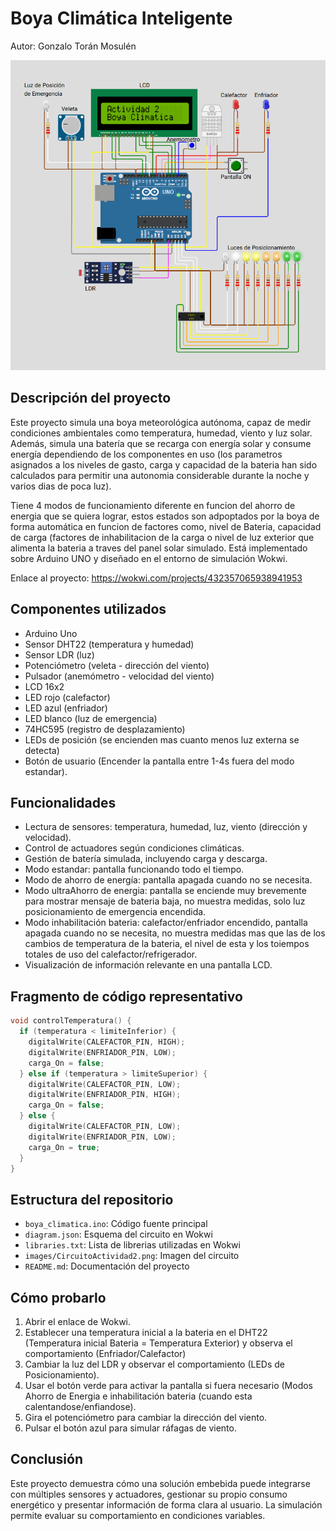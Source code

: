 # Boya Climática Inteligente
Autor: Gonzalo Torán Mosulén

![Circuito de la Boya](images/CircuitoActividad2.png)

## Descripción del proyecto

Este proyecto simula una boya meteorológica autónoma, capaz de medir condiciones ambientales como temperatura, humedad, viento y luz solar. Además, simula una batería que se recarga con energía solar y consume energía dependiendo de los componentes en uso (los parametros asignados a los niveles de gasto, carga y capacidad de la bateria han sido calculados para permitir una autonomia considerable durante la noche y varios dias de poca luz). 

Tiene 4 modos de funcionamiento diferente en funcion del ahorro de energia que se quiera lograr, estos estados son adpoptados por la boya de forma automática en funcion de factores como, nivel de Bateria, capacidad de carga (factores de inhabilitacion de la carga o nivel de luz exterior que alimenta la bateria a traves del panel solar simulado. Está implementado sobre Arduino UNO y diseñado en el entorno de simulación Wokwi.

Enlace al proyecto: https://wokwi.com/projects/432357065938941953

## Componentes utilizados

- Arduino Uno
- Sensor DHT22 (temperatura y humedad)
- Sensor LDR (luz)
- Potenciómetro (veleta - dirección del viento)
- Pulsador (anemómetro - velocidad del viento)
- LCD 16x2
- LED rojo (calefactor)
- LED azul (enfriador)
- LED blanco (luz de emergencia)
- 74HC595 (registro de desplazamiento)
- LEDs de posición (se encienden mas cuanto menos luz externa se detecta)
- Botón de usuario (Encender la pantalla entre 1-4s fuera del modo estandar).

## Funcionalidades

- Lectura de sensores: temperatura, humedad, luz, viento (dirección y velocidad).
- Control de actuadores según condiciones climáticas.
- Gestión de batería simulada, incluyendo carga y descarga.
- Modo estandar: pantalla funcionando todo el tiempo.
- Modo de ahorro de energía: pantalla apagada cuando no se necesita.
- Modo ultraAhorro de energia: pantalla se enciende muy brevemente para mostrar mensaje de bateria baja, no muestra medidas, solo luz posicionamiento de emergencia encendida.
- Modo inhabilitación bateria: calefactor/enfriador encendido, pantalla apagada cuando no se necesita, no muestra medidas mas que las de los cambios de temperatura de la bateria, el nivel de esta y los toiempos totales de uso del calefactor/refrigerador.
- Visualización de información relevante en una pantalla LCD.

## Fragmento de código representativo

```cpp
void controlTemperatura() {
  if (temperatura < limiteInferior) {
    digitalWrite(CALEFACTOR_PIN, HIGH);
    digitalWrite(ENFRIADOR_PIN, LOW);
    carga_On = false;
  } else if (temperatura > limiteSuperior) {
    digitalWrite(CALEFACTOR_PIN, LOW);
    digitalWrite(ENFRIADOR_PIN, HIGH);
    carga_On = false;
  } else {
    digitalWrite(CALEFACTOR_PIN, LOW);
    digitalWrite(ENFRIADOR_PIN, LOW);
    carga_On = true;
  }
}
```

## Estructura del repositorio

- `boya_climatica.ino`: Código fuente principal
- `diagram.json`: Esquema del circuito en Wokwi
- `libraries.txt`: Lista de librerias utilizadas en Wokwi
- `images/CircuitoActividad2.png`: Imagen del circuito
- `README.md`: Documentación del proyecto

## Cómo probarlo

1. Abrir el enlace de Wokwi.
2. Establecer una temperatura inicial a la bateria en el DHT22 (Temperatura inicial Bateria = Temperatura Exterior) y observa el comportamiento (Enfriador/Calefactor)
3. Cambiar la luz del LDR y observar el comportamiento (LEDs de Posicionamiento).
4. Usar el botón verde para activar la pantalla si fuera necesario (Modos Ahorro de Energia e inhabilitación bateria (cuando esta calentandose/enfiandose).
5. Gira el potenciómetro para cambiar la dirección del viento.
6. Pulsar el botón azul para simular ráfagas de viento.

## Conclusión

Este proyecto demuestra cómo una solución embebida puede integrarse con múltiples sensores y actuadores, gestionar su propio consumo energético y presentar información de forma clara al usuario. La simulación permite evaluar su comportamiento en condiciones variables.
